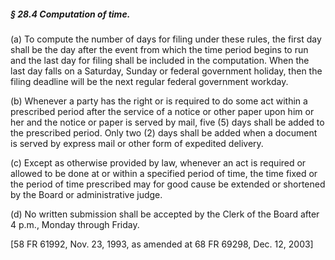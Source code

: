 ##### § 28.4 Computation of time. #####

(a) To compute the number of days for filing under these rules, the first day shall be the day after the event from which the time period begins to run and the last day for filing shall be included in the computation. When the last day falls on a Saturday, Sunday or federal government holiday, then the filing deadline will be the next regular federal government workday.

(b) Whenever a party has the right or is required to do some act within a prescribed period after the service of a notice or other paper upon him or her and the notice or paper is served by mail, five (5) days shall be added to the prescribed period. Only two (2) days shall be added when a document is served by express mail or other form of expedited delivery.

(c) Except as otherwise provided by law, whenever an act is required or allowed to be done at or within a specified period of time, the time fixed or the period of time prescribed may for good cause be extended or shortened by the Board or administrative judge.

(d) No written submission shall be accepted by the Clerk of the Board after 4 p.m., Monday through Friday.

[58 FR 61992, Nov. 23, 1993, as amended at 68 FR 69298, Dec. 12, 2003]